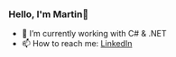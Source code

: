### Hello, I'm Martin👋 

- 🔭 I’m currently working with C# & .NET
- 📫 How to reach me: [LinkedIn](https://www.linkedin.com/in/martinandorsen/)
